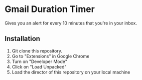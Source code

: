 # Gmail Duration Timer

Gives you an alert for every 10 minutes that you're in your inbox.

## Installation

1. Git clone this repository.
2. Go to "Extensions" in Google Chrome
3. Turn on "Developer Mode"
4. Click on "Load Unpacked"
5. Load the director of this repository on your local machine

